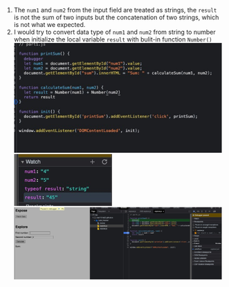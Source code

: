 1. The ```num1``` and ```num2``` from the input field are treated as strings, the ```result``` is not the sum of two inputs but the concatenation of two strings, which is not what we expected.
2. I would try to convert data type of ```num1``` and ```num2``` from string to number when initialize the local variable ```result``` with bulit-in function ```Number()```
![fix](fix.jpg)
![watch expressions](result-dataType.jpg)
![set breakpoint](result-calculateSum.jpg)
